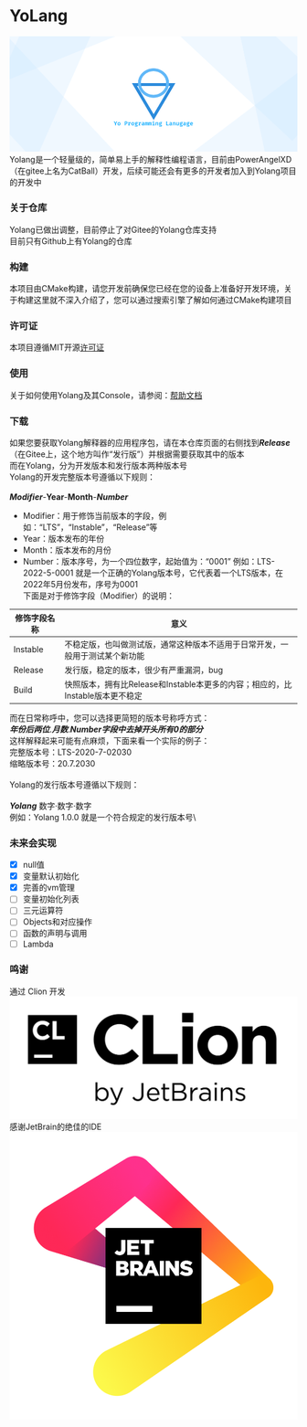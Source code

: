 # YoLang
![yopic.png](yopic.png)
Yolang是一个轻量级的，简单易上手的解释性编程语言，目前由PowerAngelXD（在gitee上名为CatBall）开发，后续可能还会有更多的开发者加入到Yolang项目的开发中
### 关于仓库
Yolang已做出调整，目前停止了对Gitee的Yolang仓库支持\
目前只有Github上有Yolang的仓库
### 构建
本项目由CMake构建，请您开发前确保您已经在您的设备上准备好开发环境，关于构建这里就不深入介绍了，您可以通过搜索引擎了解如何通过CMake构建项目
### 许可证
本项目遵循MIT开源[许可证](LICENSE)
### 使用
关于如何使用Yolang及其Console，请参阅：[帮助文档](docs/usehelp.md)
### 下载
如果您要获取Yolang解释器的应用程序包，请在本仓库页面的右侧找到***Release***（在Gitee上，这个地方叫作“发行版”）并根据需要获取其中的版本\
而在Yolang，分为开发版本和发行版本两种版本号\
Yolang的开发完整版本号遵循以下规则：\
\
***Modifier***-**Year**-**Month**-***Number***
- Modifier：用于修饰当前版本的字段，例如：“LTS”，“Instable”，“Release”等
- Year：版本发布的年份
- Month：版本发布的月份
- Number：版本序号，为一个四位数字，起始值为：“0001”
例如：LTS-2022-5-0001 就是一个正确的Yolang版本号，它代表着一个LTS版本，在2022年5月份发布，序号为0001\
下面是对于修饰字段（Modifier）的说明：

|修饰字段名称|意义|
|-------|-------|
|Instable|不稳定版，也叫做测试版，通常这种版本不适用于日常开发，一般用于测试某个新功能|
|Release|发行版，稳定的版本，很少有严重漏洞，bug|
|Build|快照版本，拥有比Release和Instable本更多的内容；相应的，比Instable版本更不稳定|

而在日常称呼中，您可以选择更简短的版本号称呼方式：\
***年份后两位***.***月数***.***Number字段中去掉开头所有0的部分***\
这样解释起来可能有点麻烦，下面来看一个实际的例子：\
完整版本号：LTS-2020-7-02030\
缩略版本号：20.7.2030\
\
Yolang的发行版本号遵循以下规则：\
\
***Yolang*** 数字·数字·数字\
例如：Yolang 1.0.0  就是一个符合规定的发行版本号\

### 未来会实现
- [x] null值
- [x] 变量默认初始化
- [x] 完善的vm管理
- [ ] 变量初始化列表
- [ ] 三元运算符
- [ ] Objects和对应操作
- [ ] 函数的声明与调用
- [ ] Lambda

### 鸣谢
通过 Clion 开发 ![clion.png](clion.png)\
感谢JetBrain的绝佳的IDE ![jb.png](jb.png)
